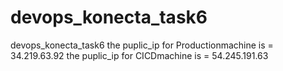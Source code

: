 # devops_konecta_task6
devops_konecta_task6
the puplic_ip for Productionmachine is = 34.219.63.92
the puplic_ip for CICDmachine is = 54.245.191.63
